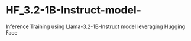 # HF_3.2-1B-Instruct-model-
Inference Training using Llama-3.2-1B-Instruct model leveraging Hugging Face
